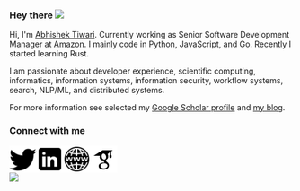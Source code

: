 ### Hey there <img src="https://media.giphy.com/media/hvRJCLFzcasrR4ia7z/giphy.gif" width="25px">

Hi, I'm [Abhishek Tiwari](https://www.abhishek-tiwari.com/). Currently working as Senior Software Development Manager at [Amazon](https://www.aboutamazon.com/). I mainly code in Python, JavaScript, and Go. Recently I started learning Rust.

I am passionate about developer experience, scientific computing, informatics, information systems, information security, workflow systems, search, NLP/ML, and distributed systems. 

For more information see selected my [Google Scholar profile](https://scholar.google.com/citations?user=Mb7eYKYAAAAJ&hl=en) and [my blog](https://www.abhishek-tiwari.com/).

### Connect with me

<a href="https://twitter.com/abhishektiwari">
  <img align="left" alt="Abhishek Tiwari | Twitter" width="48px" src="icons8-twitter-50.png" />
</a>
<a href="https://www.linkedin.com/in/iamabhishektiwari/">
  <img align="left" alt="Abhishek Tiwari | LinkedIN" width="48px" src="icons8-linkedin-50.png" />
</a>
<a href="https://www.abhishek-tiwari.com/">
  <img align="left" alt="Abhishek Tiwari | Blog" width="48px" src="icons8-website-50.png" />
</a>

<a href="[https://www.abhishek-tiwari.com/](https://scholar.google.com/citations?user=Mb7eYKYAAAAJ&hl=en)">
  <img align="left" alt="Google Scholor" width="48px" src="icons8-google-scholar-48.png" />
</a>

<br><br>

![](https://visitor-badge.glitch.me/badge?page_id=abhishektiwari.abhishektiwari)
